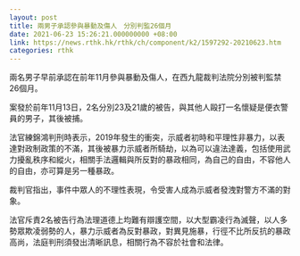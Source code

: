 ```yaml
---
layout: post
title: 兩男子承認參與暴動及傷人　分別判監26個月
date: 2021-06-23 15:26:21.000000000 +08:00
link: https://news.rthk.hk/rthk/ch/component/k2/1597292-20210623.htm
categories: rthk
---
```


兩名男子早前承認在前年11月參與暴動及傷人，在西九龍裁判法院分別被判監禁26個月。

案發於前年11月13日，2名分別23及21歲的被告，與其他人毆打一名懷疑是便衣警員的男子，其後被捕。

法官練錦鴻判刑時表示，2019年發生的衝突，示威者初時和平理性非暴力，以表達對政制政策的不滿，其後被暴力示威者所騎劫，以為可以違法達義，包括使用武力擾亂秩序和縱火，相關手法邏輯與所反對的暴政相同，為自己的自由，不容他人的自由，亦可算是另一種暴政。

裁判官指出，事件中眾人的不理性表現，令受害人成為示威者發洩對警方不滿的對象。

法官斥責2名被告行為法理道德上均難有辯護空間，以大型霸凌行為滅聲，以人多勢眾欺凌弱勢的人，暴力示威者為反對暴政，對異見施暴，行徑不比所反抗的暴政高尚，法庭判刑須發出清晰訊息，相關行為不容於社會和法律。
